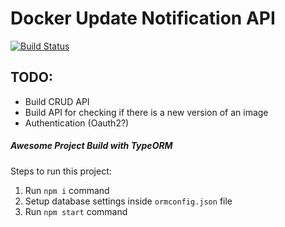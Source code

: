 # Docker Update Notification API
[![Build Status](http://jenkins.home.jawee.se/buildStatus/icon?job=docker-update-notification-api%2Fmaster)](http://jenkins.home.jawee.se/job/docker-update-notification-api/job/master/)
## TODO:
* Build CRUD API
* Build API for checking if there is a new version of an image
* Authentication (Oauth2?)




##### Awesome Project Build with TypeORM

Steps to run this project:

1. Run `npm i` command
2. Setup database settings inside `ormconfig.json` file
3. Run `npm start` command
